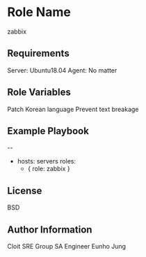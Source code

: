 Role Name
=========

zabbix

Requirements
------------

Server: Ubuntu18.04
Agent: No matter

Role Variables
--------------

Patch Korean language
Prevent text breakage

Example Playbook
----------------

--
- hosts: servers
  roles:
    - { role: zabbix }

License
-------

BSD

Author Information
------------------

Cloit SRE Group SA Engineer Eunho Jung

